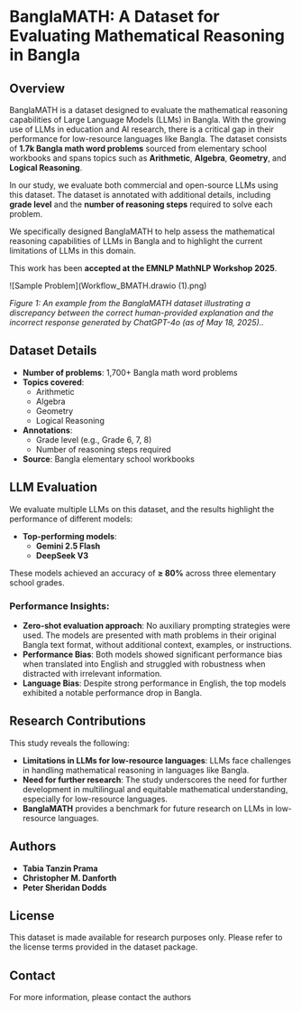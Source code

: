 # BanglaMATH: A Dataset for Evaluating Mathematical Reasoning in Bangla

## Overview

BanglaMATH is a dataset designed to evaluate the mathematical reasoning capabilities of Large Language Models (LLMs) in Bangla. With the growing use of LLMs in education and AI research, there is a critical gap in their performance for low-resource languages like Bangla. The dataset consists of **1.7k Bangla math word problems** sourced from elementary school workbooks and spans topics such as **Arithmetic**, **Algebra**, **Geometry**, and **Logical Reasoning**.

In our study, we evaluate both commercial and open-source LLMs using this dataset. The dataset is annotated with additional details, including **grade level** and the **number of reasoning steps** required to solve each problem.

We specifically designed BanglaMATH to help assess the mathematical reasoning capabilities of LLMs in Bangla and to highlight the current limitations of LLMs in this domain.

This work has been **accepted at the EMNLP MathNLP Workshop 2025**.

![Sample Problem](Workflow_BMATH.drawio (1).png)

_Figure 1: An example from the BanglaMATH dataset illustrating a discrepancy between the correct human-provided
explanation and the incorrect response generated by ChatGPT-4o (as of May 18, 2025).._


## Dataset Details

- **Number of problems**: 1,700+ Bangla math word problems
- **Topics covered**:
  - Arithmetic
  - Algebra
  - Geometry
  - Logical Reasoning
- **Annotations**:
  - Grade level (e.g., Grade 6, 7, 8)
  - Number of reasoning steps required
- **Source**: Bangla elementary school workbooks

## LLM Evaluation

We evaluate multiple LLMs on this dataset, and the results highlight the performance of different models:

- **Top-performing models**:
  - **Gemini 2.5 Flash**
  - **DeepSeek V3**

These models achieved an accuracy of **≥ 80%** across three elementary school grades.

### Performance Insights:
- **Zero-shot evaluation approach**: No auxiliary prompting strategies were used. The models are presented with math problems in their original Bangla text format, without additional context, examples, or instructions.
- **Performance Bias**: Both models showed significant performance bias when translated into English and struggled with robustness when distracted with irrelevant information.
- **Language Bias**: Despite strong performance in English, the top models exhibited a notable performance drop in Bangla.

## Research Contributions

This study reveals the following:

- **Limitations in LLMs for low-resource languages**: LLMs face challenges in handling mathematical reasoning in languages like Bangla.
- **Need for further research**: The study underscores the need for further development in multilingual and equitable mathematical understanding, especially for low-resource languages.
- **BanglaMATH** provides a benchmark for future research on LLMs in low-resource languages.

## Authors

- **Tabia Tanzin Prama**  
- **Christopher M. Danforth**  
- **Peter Sheridan Dodds**



## License

This dataset is made available for research purposes only. Please refer to the license terms provided in the dataset package.

## Contact

For more information, please contact the authors
